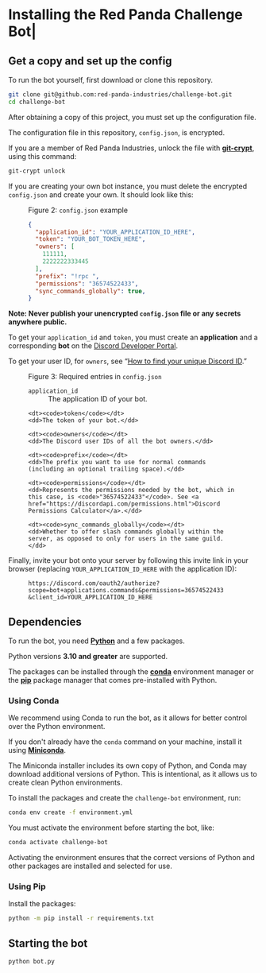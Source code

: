 # Installing the Red Panda Challenge Bot|

## Get a copy and set up the config

To run the bot yourself, first download or clone this repository.

```bash
git clone git@github.com:red-panda-industries/challenge-bot.git
cd challenge-bot
```

After obtaining a copy of this project, you must set up the configuration file.

The configuration file in this repository, `config.json`, is encrypted.

If you are a member of Red Panda Industries, unlock the file with **[git-crypt](https://www.agwa.name/projects/git-crypt/)**, using this command:

```bash
git-crypt unlock
```

If you are creating your own bot instance, you must delete the encrypted `config.json` and create your own. It should look like this:

<figure>
<figcaption>

Figure&nbsp;2: `config.json` example

</figcaption>

```json
{
  "application_id": "YOUR_APPLICATION_ID_HERE",
  "token": "YOUR_BOT_TOKEN_HERE",
  "owners": [
    111111,
    2222222333445
  ],
  "prefix": "!rpc ",
  "permissions": "36574522433",
  "sync_commands_globally": true,
}
```

</figure>

**Note: Never publish your unencrypted `config.json` file or any secrets anywhere public.**

To get your `application_id` and `token`, you must create an **application** and a corresponding **bot** on the [Discord Developer Portal](https://discord.com/developers/applications).

To get your user ID, for `owners`, see &ldquo;[How to find your unique Discord ID](http://web.archive.org/web/20230313045358/https://www.businessinsider.com/guides/tech/discord-id).&rdquo;

<figure>
<figcaption>

Figure&nbsp;3: Required entries in `config.json`

</figcaption>
<dl>
    <dt><code>application_id</code></dt>
    <dd>The application ID of your bot.</dd>

    <dt><code>token</code></dt>
    <dd>The token of your bot.</dd>

    <dt><code>owners</code></dt>
    <dd>The Discord user IDs of all the bot owners.</dd>

    <dt><code>prefix</code></dt>
    <dd>The prefix you want to use for normal commands (including an optional trailing space).</dd>

    <dt><code>permissions</code></dt>
    <dd>Represents the permissions needed by the bot, which in this case, is <code>"36574522433"</code>. See <a href="https://discordapi.com/permissions.html">Discord Permissions Calculator</a>.</dd>

    <dt><code>sync_commands_globally</code></dt>
    <dd>Whether to offer slash commands globally within the server, as opposed to only for users in the same guild.</dd>
</dl>
</figure>

Finally, invite your bot onto your server by following this invite link in your browser (replacing `YOUR_APPLICATION_ID_HERE` with the application ID):

<!-- https://discord.com/oauth2/authorize?scope=bot+applications.commands&permissions=36574522433&client_id=YOUR_APPLICATION_ID_HERE -->

<figure>
<code>https:<span>//</span>discord.com/oauth2/authorize<wbr>?scope=bot+applications.commands<wbr>&permissions=36574522433<wbr>&client_id=YOUR_APPLICATION_ID_HERE</strong></code>
</figure>

## Dependencies

To run the bot, you need **[Python](https://www.python.org/)** and a few packages.

Python versions **3.10 and&nbsp;greater** are supported.

The packages can be installed through the **[conda](https://docs.conda.io/en/latest/)** environment manager or the **[pip](https://pypi.org/project/pip/)** package manager that comes pre-installed with Python.

### Using Conda

We recommend using Conda to run the bot, as it allows for better control over the Python environment.

If you don't already have the `conda` command on your machine, install it using **[Miniconda](https://docs.conda.io/en/latest/miniconda.html)**.

The Miniconda installer includes its own copy of Python, and Conda may download additional versions of Python. This is intentional, as it allows us to create clean Python environments.

To install the packages and create the `challenge-bot` environment, run:

```bash
conda env create -f environment.yml
```

You must activate the environment before starting the bot, like:

```bash
conda activate challenge-bot
```

Activating the environment ensures that the correct versions of Python and other packages are installed and selected for use.

### Using Pip

Install the packages:

```bash
python -m pip install -r requirements.txt
```

## Starting the bot

```bash
python bot.py
```
